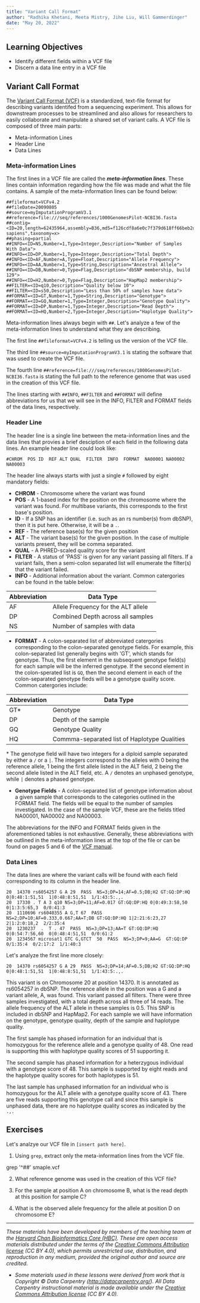 ```yaml
---
title: "Variant Call Format"
author: "Radhika Khetani, Meeta Mistry, Jihe Liu, Will Gammerdinger"
date: "May 20, 2022"
---
```


## Learning Objectives
- Identify different fields within a VCF file
- Discern a data line entry in a VCF file

## Variant Call Format

The [Variant Call Format (VCF)](https://samtools.github.io/hts-specs/VCFv4.2.pdf) is a standardized, text-file format for describing variants identifed from a sequencing experiment. This allows for downstream processes to be streamlined and also allows for researchers to easily collaborate and manipulate a shared set of variant calls. A VCF file is composed of three main parts:
- Meta-information Lines
- Header Line
- Data Lines

### Meta-information Lines

The first lines in a VCF file are called the ***meta-information lines***. These lines contain information regarding how the file was made and what the file contains. A sample of the meta-information lines can be found below:

```
##fileformat=VCFv4.2
##fileDate=20090805
##source=myImputationProgramV3.1
##reference=file:///seq/references/1000GenomesPilot-NCBI36.fasta 
##contig=<ID=20,length=62435964,assembly=B36,md5=f126cdf8a6e0c7f379d618ff66beb2da,species="Homo sapiens",taxonomy=x>
##phasing=partial
##INFO=<ID=NS,Number=1,Type=Integer,Description="Number of Samples With Data"> 
##INFO=<ID=DP,Number=1,Type=Integer,Description="Total Depth"> 
##INFO=<ID=AF,Number=A,Type=Float,Description="Allele Frequency"> 
##INFO=<ID=AA,Number=1,Type=String,Description="Ancestral Allele"> 
##INFO=<ID=DB,Number=0,Type=Flag,Description="dbSNP membership, build 129"> 
##INFO=<ID=H2,Number=0,Type=Flag,Description="HapMap2 membership"> 
##FILTER=<ID=q10,Description="Quality below 10"> 
##FILTER=<ID=s50,Description="Less than 50% of samples have data"> 
##FORMAT=<ID=GT,Number=1,Type=String,Description="Genotype"> 
##FORMAT=<ID=GQ,Number=1,Type=Integer,Description="Genotype Quality"> 
##FORMAT=<ID=DP,Number=1,Type=Integer,Description="Read Depth"> 
##FORMAT=<ID=HQ,Number=2,Type=Integer,Description="Haplotype Quality">
```

Meta-information lines always begin with `##`. Let's analyze a few of the meta-information lines to understand what they are describing. 

The first line `##fileformat=VCFv4.2` is telling us the version of the VCF file. 

The third line `##source=myImputationProgramV3.1` is stating the software that was used to create the VCF file. 

The fourth line `##reference=file:///seq/references/1000GenomesPilot-NCBI36.fasta` is stating the full path to the reference genome that was used in the creation of this VCF file. 

The lines starting with `##INFO`, `##FILTER` and `##FORMAT` will define abbreviations for us that we will see in the INFO, FILTER and FORMAT fields of the data lines, respectively.

### Header Line

The header line is a single line between the meta-information lines and the data lines that provies a brief desciption of each field in the following data lines. An example header line could look like:

```
#CHROM  POS ID  REF ALT QUAL  FILTER  INFO  FORMAT  NA00001 NA00002 NA00003
```

The header line always starts with just a single `#` followed by eight mandatory fields:

* **CHROM** - Chromosome where the variant was found
* **POS** - A 1-based index for the position on the chromosome where the variant was found. For multibase variants, this corresponds to the first base's position.
* **ID** - If a SNP has an identifier (i.e. such as an rs number(s) from dbSNP), then it is put here. Otherwise, it will be a `.`.
* **REF** - The reference base(s) for the given position
* **ALT** - The variant base(s) for the given position. In the case of multiple variants present, they will be comma separated.
* **QUAL** - A PHRED-scaled quality score for the variant
* **FILTER** - A status of 'PASS' is given for any variant passing all filters. If a variant fails, then a semi-colon separated list will enumerate the filter(s) that the variant failed.
* **INFO** -  Additional information about the variant. Common catergories can be found in the table below:

| Abbreviation | Data Type |
|--------------|-----------|
| AF | Allele Frequency for the ALT allele |
| DP | Combined Depth across all samples |
| NS | Number of samples with data |

* **FORMAT** - A colon-separated list of abbreviated catergories corresponding to the colon-separated genotype fields. For example, this colon-separated list generally begins with 'GT', which stands for genotype. Thus, the first element in the subsequent genotype field(s) for each sample will be the inferred genotype. If the second element in the colon-sperated list is `GQ`, then the second element in each of the colon-separated genotype fieds will be a genotype quality score. Common catergories include:

| Abbreviation | Data Type |
|--------------|-----------|
| GT* | Genotype |
| DP | Depth of the sample |
| GQ | Genotype Quality |
| HQ | Commma-separated list of Haplotype Qualities |

\* The genotype field will have two integers for a diploid sample separated by either a `/` or a `|`. The integers correspond to the alleles with 0 being the reference allele, 1 being the first allele listed in the ALT field, 2 being the second allele listed in the ALT field, etc. A `/` denotes an unphased genotype, while `|` denotes a phased genotype.
* **Genotype Fields** - A colon-separated list of genotype information about a given sample that corresponds to the categories outlined in the FORMAT field. The fields will be equal to the number of samples investigated. In the case of the sample VCF, these are the fields titled NA00001, NA00002 and NA00003.

The abbreviations for the INFO and FORMAT fields given in the aforementioned tables is not exhaustive. Generally, these abbreviations with be outlined in the meta-information lines at the top of the file or can be found on pages 5 and 6 of the [VCF manual](https://samtools.github.io/hts-specs/VCFv4.2.pdf).

### Data Lines

The data lines are where the variant calls will be found with each field corresponding to its column in the header line. 

```
20  14370 rs6054257 G A 29  PASS  NS=3;DP=14;AF=0.5;DB;H2 GT:GQ:DP:HQ 0|0:48:1:51,51  1|0:48:8:51,51  1/1:43:5:.,.
20  17330 . T A 3 q10 NS=3;DP=11;AF=0.017 GT:GQ:DP:HQ 0|0:49:3:58,50  0|1:3:5:65,3  0/0:41:3
20  1110696 rs6040355 A G,T 67  PASS  NS=2;DP=10;AF=0.333,0.667;AA=T;DB GT:GQ:DP:HQ 1|2:21:6:23,27  2|1:2:0:18,2  2/2:35:4
20  1230237  .  T . 47  PASS  NS=3;DP=13;AA=T GT:GQ:DP:HQ 0|0:54:7:56,60  0|0:48:4:51,51  0/0:61:2
20  1234567 microsat1 GTC G,GTCT  50  PASS  NS=3;DP=9;AA=G  GT:GQ:DP  0/1:35:4  0/2:17:2  1/1:40:3   
```

Let's analyze the first line more closely:

```
20  14370 rs6054257 G A 29  PASS  NS=3;DP=14;AF=0.5;DB;H2 GT:GQ:DP:HQ 0|0:48:1:51,51  1|0:48:8:51,51  1/1:43:5:.,.
```

This variant is on Chromosome 20 at position 14370. It is annotated as rs6054257 in dbSNP. The reference allele in the position was a G and a variant allele, A, was found. This variant passed all filters. There were three samples investigated, with a total depth across all three of 14 reads. The allele frequency of the ALT allele in these samples is 0.5. This SNP is included in dbSNP and HapMap2. For each sample we will have information on the genotype, genotype quality, depth of the sample and haplotype quality. 

The first sample has phased information for an individual that is homozygous for the reference allele and a genotype quality of 48. One read is supporting this with haplotype quality scores of 51 supporting it. 

The second sample has phased information for a heterzygous individual with a genotype score of 48. This sample is supported by eight reads and the haplotype quality scores for both haplotypes is 51. 

The last sample has unphased information for an individual who is homozygous for the ALT allele with a genotype quality score of 43. There are five reads supporting this genotype call and since this sample is unphased data, there are no haplotype quality scores as indicated by the `.,.`

## Exercises

Let's analzye our VCF file in `[insert path here]`.

1. Using `grep`, extract only the meta-information lines from the VCF file. 

grep '^##' smaple.vcf

2. What reference genome was used in the creation of this VCF file?

3. For the sample at position A on chromosome B, what is the read depth at this position for sample C?

4. What is the observed allele frequency for the allele at position D on chromosome E?

***
*These materials have been developed by members of the teaching team at the [Harvard Chan Bioinformatics Core (HBC)](http://bioinformatics.sph.harvard.edu/). These are open access materials distributed under the terms of the [Creative Commons Attribution license](https://creativecommons.org/licenses/by/4.0/) (CC BY 4.0), which permits unrestricted use, distribution, and reproduction in any medium, provided the original author and source are credited.*

* *Some materials used in these lessons were derived from work that is Copyright © Data Carpentry (http://datacarpentry.org/). 
All Data Carpentry instructional material is made available under the [Creative Commons Attribution license](https://creativecommons.org/licenses/by/4.0/) (CC BY 4.0).*


